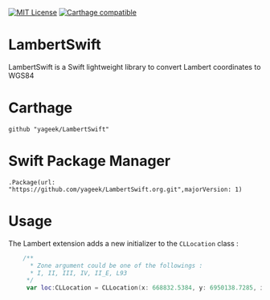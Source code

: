 [![MIT License](http://img.shields.io/badge/license-MIT-blue.svg?style=flat)](LICENSE.md)
[![Carthage compatible](https://img.shields.io/badge/Carthage-compatible-4BC51D.svg?style=flat)](https://github.com/Carthage/Carthage)

# LambertSwift

LambertSwift is a Swift lightweight library to convert Lambert coordinates to WGS84

# Carthage
```
github "yageek/LambertSwift"
```

# Swift Package Manager
```
.Package(url: "https://github.com/yageek/LambertSwift.org.git",majorVersion: 1)
```
 
# Usage

The Lambert extension adds a new initializer to the `CLLocation` class :

```swift
	/**
	  * Zone argument could be one of the followings : 
	  * I, II, III, IV, II_E, L93
	 */
	 var loc:CLLocation = CLLocation(x: 668832.5384, y: 6950138.7285, inZone: .L93)
```


